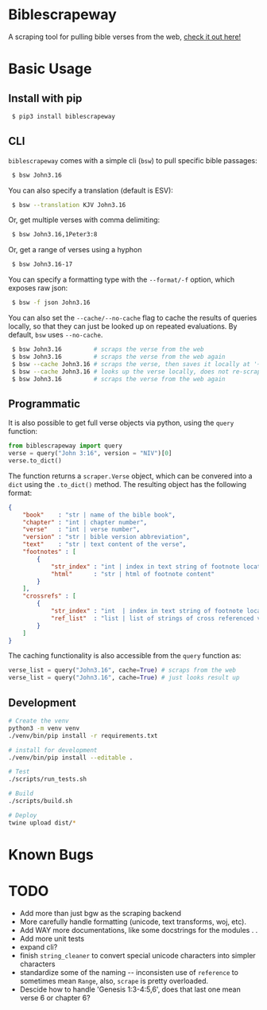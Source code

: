 # Biblescrapeway
A scraping tool for pulling bible verses from the web, [check it out here!](https://github.com/jonathanvanschenck/biblescrapeway)

# Basic Usage
## Install with pip
```bash
 $ pip3 install biblescrapeway
```

## CLI
`biblescrapeway` comes with a simple cli (`bsw`) to pull specific bible passages:
```bash
 $ bsw John3.16
```

You can also specify a translation (default is ESV):
```bash
 $ bsw --translation KJV John3.16
```

Or, get multiple verses with comma delimiting:
```bash
 $ bsw John3.16,1Peter3:8
```

Or, get a range of verses using a hyphon
```bash
 $ bsw John3.16-17
```

You can specify a formatting type with the `--format/-f` option, which exposes raw json:
```bash
 $ bsw -f json John3.16
```

You can also set the `--cache/--no-cache` flag to cache the results of queries locally, so
that they can just be looked up on repeated evaluations. By default, `bsw` uses `--no-cache`.
```bash
 $ bsw John3.16         # scraps the verse from the web
 $ bsw John3.16         # scraps the verse from the web again
 $ bsw --cache John3.16 # scraps the verse, then saves it locally at '~/.bsw_cache.json'
 $ bsw --cache John3.16 # looks up the verse locally, does not re-scrape it
 $ bsw John3.16         # scraps the verse from the web again
```

## Programmatic
It is also possible to get full verse objects via python, using the `query` function:
```python
from biblescrapeway import query
verse = query("John 3:16", version = "NIV")[0]
verse.to_dict()
```
The function returns a `scraper.Verse` object, which can be convered into a `dict` using
the `.to_dict()` method. The resulting object has the following format:
```json
{
    "book"    : "str | name of the bible book",
    "chapter" : "int | chapter number",
    "verse"   : "int | verse number",
    "version" : "str | bible version abbreviation",
    "text"    : "str | text content of the verse",
    "footnotes" : [
        {
            "str_index" : "int | index in text string of footnote location",
            "html"      : "str | html of footnote content"
        }
    ],
    "crossrefs" : [
        {
            "str_index" : "int  | index in text string of footnote location",
            "ref_list"  : "list | list of strings of cross referenced verses"
        }
    ]
}
```

The caching functionality is also accessible from the `query` function as:
```python
verse_list = query("John3.16", cache=True) # scraps from the web
verse_list = query("John3.16", cache=True) # just looks result up
```

## Development

```bash
# Create the venv
python3 -m venv venv
./venv/bin/pip install -r requirements.txt

# install for development
./venv/bin/pip install --editable .

# Test
./scripts/run_tests.sh

# Build
./scripts/build.sh

# Deploy
twine upload dist/*
```

# Known Bugs

# TODO
 - Add more than just bgw as the scraping backend
 - More carefully handle formatting (unicode, text transforms, woj, etc).
 - Add WAY more documentations, like some docstrings for the modules . . 
 - Add more unit tests
 - expand cli?
 - finish `string_cleaner` to convert special unicode characters into simpler characters
 - standardize some of the naming -- inconsisten use of `reference` to sometimes mean `Range`,
also, `scrape` is pretty overloaded.
 - Descide how to handle 'Genesis 1:3-4:5,6', does that last one mean verse 6 or chapter 6?
